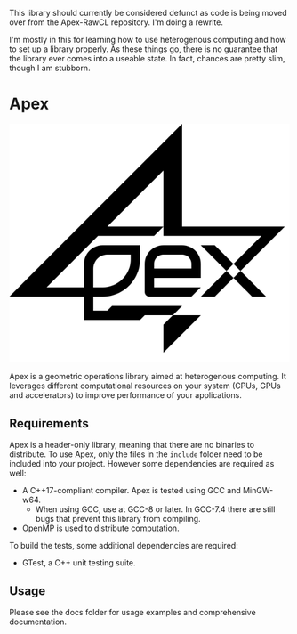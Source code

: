 This library should currently be considered defunct as code is being moved over from the Apex-RawCL repository. I'm doing a rewrite.

I'm mostly in this for learning how to use heterogenous computing and how to set up a library properly. As these things go, there is no guarantee that the library ever comes into a useable state. In fact, chances are pretty slim, though I am stubborn.

Apex
====
![Apex logo](doc/res/logo.svg)

Apex is a geometric operations library aimed at heterogenous computing. It leverages different computational resources on your system (CPUs, GPUs and accelerators) to improve performance of your applications.

Requirements
----
Apex is a header-only library, meaning that there are no binaries to distribute. To use Apex, only the files in the `include` folder need to be included into your project. However some dependencies are required as well:
* A C++17-compliant compiler. Apex is tested using GCC and MinGW-w64.
  * When using GCC, use at GCC-8 or later. In GCC-7.4 there are still bugs that prevent this library from compiling.
* OpenMP is used to distribute computation.

To build the tests, some additional dependencies are required:
* GTest, a C++ unit testing suite.

Usage
----
Please see the docs folder for usage examples and comprehensive documentation.